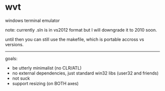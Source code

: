 wvt
===

windows terminal emulator

note: currently .sln is in vs2012 format but I will downgrade it to 2010 soon.

until then you can still use the makefile, which is portable accross vs versions.

-----
goals: 

* be utterly minimalist (no CLR/ATL)
* no external dependencies, just standard win32 libs (user32 and friends)
* not suck
* support resizing (on BOTH axes)
